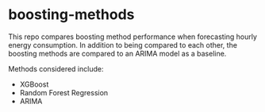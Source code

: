# boosting-methods
This repo compares boosting method performance when forecasting hourly energy consumption. In addition to being compared to each other, the boosting methods are compared to an ARIMA model as a baseline.

Methods considered include:
* XGBoost
* Random Forest Regression
* ARIMA
